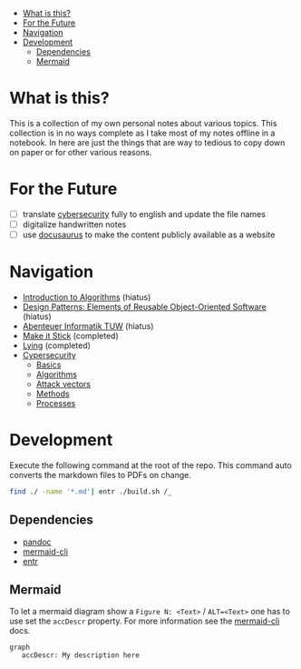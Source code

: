 <!--toc:start-->

- [What is this?](#what-is-this)
- [For the Future](#for-the-future)
- [Navigation](#navigation)
- [Development](#development)
  - [Dependencies](#dependencies)
  - [Mermaid](#mermaid)
  <!--toc:end-->

# What is this?

This is a collection of my own personal notes about various topics.
This collection is in no ways complete as I take most of my notes offline in a notebook.
In here are just the things that are way to tedious to copy down on paper or for other various reasons.

# For the Future

- [ ] translate [cybersecurity](./cypersecurity/) fully to english and update the file names
- [ ] digitalize handwritten notes
- [ ] use [docusaurus](https://github.com/facebook/docusaurus) to make the content publicly available as a website

# Navigation

- [Introduction to Algorithms](./books/Introduction_to_Algorithms/notes.md) (hiatus)
- [Design Patterns: Elements of Reusable Object-Oriented Software](./books/Design_Patterns_Elements_of_Reusable_Object_Oriented/Design_Patterns_Elements_of_Reusable_Object_Oriented.md) (hiatus)
- [Abenteuer Informatik TUW](./books/Abenteuer_Informatik_TUW/Abenteuer_Informatik_TUW.md) (hiatus)
- [Make it Stick](./books/make_it_stick/notes.md) (completed)
- [Lying](./books/Lying/notes.md) (completed)
- [Cypersecurity](./cypersecurity)
  - [Basics](./cypersecurity/Grundlagen/)
  - [Algorithms](./cypersecurity/Algorithmen/)
  - [Attack vectors](./cypersecurity/Angriffsvektoren/)
  - [Methods](./cypersecurity/Methoden/)
  - [Processes](./cypersecurity/Prozesse/)

# Development

Execute the following command at the root of the repo.
This command auto converts the markdown files to PDFs on change.

```sh
find ./ -name '*.md'| entr ./build.sh /_
```

## Dependencies

- [pandoc](https://github.com/jgm/pandoc)
- [mermaid-cli](https://github.com/mermaid-js/mermaid-cli)
- [entr](https://github.com/eradman/entr)

## Mermaid

To let a mermaid diagram show a `Figure N: <Text>` / `ALT=<Text>` one has to use set the `accDescr` property.
For more information see the [mermaid-cli](https://github.com/mermaid-js/mermaid-cli) docs.

```
graph
   accDescr: My description here
```
